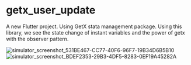 # getx_user_update

A new Flutter project. Using GetX stata management package.
Using this library, we see the state change of instant variables and the power of getx with the observer pattern.

![simulator_screenshot_531BE467-CC77-40F6-96F7-19B34D6B5B10](https://user-images.githubusercontent.com/45063194/235921068-45bd0a64-d3c5-4acd-aa12-5f0297ca65c8.png)
![simulator_screenshot_BDEF2353-29B3-4DF5-8283-0EF19A45282A](https://user-images.githubusercontent.com/45063194/235921102-6f9c27b4-f18b-4254-926d-b0e2d9992a39.png)
